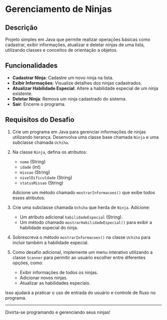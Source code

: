 # Gerenciamento de Ninjas

## Descrição
Projeto simples em Java que permite realizar operações básicas como cadastrar, exibir informações, atualizar e deletar ninjas de uma lista, utilizando classes e conceitos de orientação a objetos.

## Funcionalidades
- **Cadastrar Ninja**: Cadastre um novo ninja na lista.
- **Exibir Informações**: Visualize detalhes dos ninjas cadastrados.
- **Atualizar Habilidade Especial**: Altere a habilidade especial de um ninja existente.
- **Deletar Ninja**: Remova um ninja cadastrado do sistema.
- **Sair**: Encerre o programa.

## Requisitos do Desafio
1. Crie um programa em Java para gerenciar informações de ninjas utilizando herança. Desenvolva uma classe base chamada `Ninja` e uma subclasse chamada `Uchiha`.
2. Na classe `Ninja`, defina os atributos:
   - `nome` (String)
   - `idade` (int)
   - `missao` (String)
   - `nivelDificuldade` (String)
   - `statusMissao` (String)
   
   Adicione um método chamado `mostrarInformacoes()` que exibe todos esses atributos.
3. Crie uma subclasse chamada `Uchiha` que herda de `Ninja`. Adicione:
   - Um atributo adicional `habilidadeEspecial` (String).
   - Um método chamado `mostrarHabilidadeEspecial()` para exibir a habilidade especial do ninja.
4. Sobrescreva o método `mostrarInformacoes()` na classe `Uchiha` para incluir também a habilidade especial.
5. Como desafio adicional, implemente um menu interativo utilizando a classe `Scanner` para permitir ao usuário escolher entre diferentes opções, como:
   - Exibir informações de todos os ninjas.
   - Adicionar novos ninjas.
   - Atualizar as habilidades especiais.

Isso ajudará a praticar o uso de entrada do usuário e controle de fluxo no programa.

---

Divirta-se programando e gerenciando seus ninjas!

